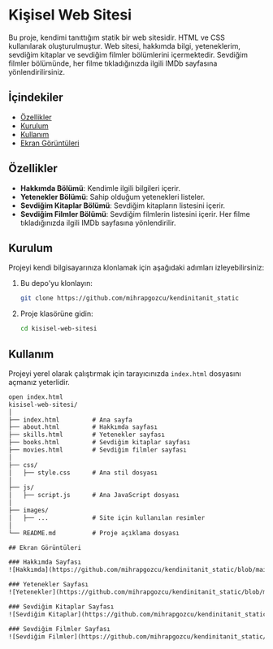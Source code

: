 # Kişisel Web Sitesi

Bu proje, kendimi tanıttığım statik bir web sitesidir. HTML ve CSS kullanılarak oluşturulmuştur. Web sitesi, hakkımda bilgi, yeteneklerim, sevdiğim kitaplar ve sevdiğim filmler bölümlerini içermektedir. Sevdiğim filmler bölümünde, her filme tıkladığınızda ilgili IMDb sayfasına yönlendirilirsiniz.

## İçindekiler

- [Özellikler](#özellikler)
- [Kurulum](#kurulum)
- [Kullanım](#kullanım)
- [Ekran Görüntüleri](#ekran-goruntuleri)

## Özellikler

- **Hakkımda Bölümü**: Kendimle ilgili bilgileri içerir.
- **Yetenekler Bölümü**: Sahip olduğum yetenekleri listeler.
- **Sevdiğim Kitaplar Bölümü**: Sevdiğim kitapların listesini içerir.
- **Sevdiğim Filmler Bölümü**: Sevdiğim filmlerin listesini içerir. Her filme tıkladığınızda ilgili IMDb sayfasına yönlendirilir.

## Kurulum

Projeyi kendi bilgisayarınıza klonlamak için aşağıdaki adımları izleyebilirsiniz:

1. Bu depo'yu klonlayın:
    ```bash
    git clone https://github.com/mihrapgozcu/kendinitanit_static
    ```
2. Proje klasörüne gidin:
    ```bash
    cd kisisel-web-sitesi
    ```

## Kullanım

Projeyi yerel olarak çalıştırmak için tarayıcınızda `index.html` dosyasını açmanız yeterlidir. 

```html
open index.html
kisisel-web-sitesi/
│
├── index.html         # Ana sayfa
├── about.html         # Hakkımda sayfası
├── skills.html        # Yetenekler sayfası
├── books.html         # Sevdiğim kitaplar sayfası
├── movies.html        # Sevdiğim filmler sayfası
│
├── css/
│   ├── style.css      # Ana stil dosyası
│
├── js/
│   ├── script.js      # Ana JavaScript dosyası 
│
├── images/
│   ├── ...            # Site için kullanılan resimler
│
└── README.md          # Proje açıklama dosyası

## Ekran Görüntüleri

### Hakkımda Sayfası
![Hakkımda](https://github.com/mihrapgozcu/kendinitanit_static/blob/main/hakk%C4%B1mda.png)

### Yetenekler Sayfası
![Yetenekler](https://github.com/mihrapgozcu/kendinitanit_static/blob/main/yetenekler.png)

### Sevdiğim Kitaplar Sayfası
![Sevdiğim Kitaplar](https://github.com/mihrapgozcu/kendinitanit_static/blob/main/sevdi%C4%9Fim%20kitaplar.png)

### Sevdiğim Filmler Sayfası
![Sevdiğim Filmler](https://github.com/mihrapgozcu/kendinitanit_static/blob/main/filmler.png)

